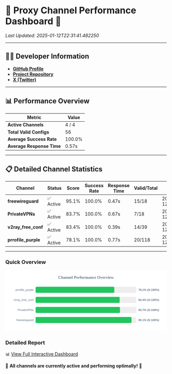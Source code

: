 # 🌟 Proxy Channel Performance Dashboard 🌟

_Last Updated: 2025-01-12T22:31:41.482250_

---

## 👩‍💻 Developer Information

- **[GitHub Profile](https://github.com/4n0nymou3)**  
- **[Project Repository](https://github.com/4n0nymou3/multi-proxy-config-fetcher)**  
- **[X (Twitter)](https://x.com/4n0nymou3)**  

---

## 📊 Performance Overview

| Metric                | Value       |
|-----------------------|-------------|
| **Active Channels**   | 4 / 4       |
| **Total Valid Configs** | 56          |
| **Average Success Rate** | 100.0%      |
| **Average Response Time** | 0.57s       |

---

## 📋 Detailed Channel Statistics

| Channel          | Status     | Score  | Success Rate | Response Time | Valid/Total | Last Success               |
|------------------|------------|--------|--------------|---------------|-------------|----------------------------|
| **freewireguard**  | ✅ Active  | 95.1%  | 100.0% | 0.47s         | 15/18       | 2025-01-12T22:31:41.480455 |
| **PrivateVPNs**  | ✅ Active  | 83.7%  | 100.0% | 0.67s         | 7/18       | 2025-01-12T22:31:40.985796 |
| **v2ray_free_conf**  | ✅ Active  | 83.4%  | 100.0% | 0.39s         | 14/39       | 2025-01-12T22:31:40.281134 |
| **prrofile_purple**  | ✅ Active  | 78.1%  | 100.0% | 0.77s         | 20/118       | 2025-01-12T22:31:39.822221 |

---

### Quick Overview
<div align="center">
  <a href="https://raw.githubusercontent.com/nullluser/NullRepo/refs/heads/main/assets/channel_stats_chart.svg">
    <img src="https://raw.githubusercontent.com/nullluser/NullRepo/refs/heads/main/assets/channel_stats_chart.svg" alt="Source Performance Statistics" width="800">
  </a>
</div>

### Detailed Report
📊 [View Full Interactive Dashboard](https://htmlpreview.github.io/?https://github.com/nullluser/NullRepo/blob/main/assets/performance_report.html)

🎉 **All channels are currently active and performing optimally!** 🎉

